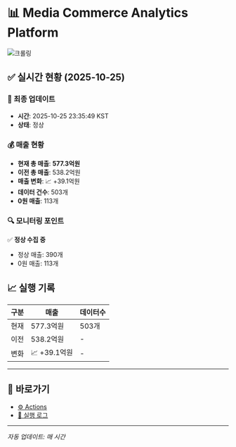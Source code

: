 # 📊 Media Commerce Analytics Platform

![크롤링](https://img.shields.io/badge/크롤링-정상-green)

## ✅ 실시간 현황 (2025-10-25)

### 📍 최종 업데이트
- **시간**: 2025-10-25 23:35:49 KST
- **상태**: 정상

### 💰 매출 현황
- **현재 총 매출**: **577.3억원**
- **이전 총 매출**: 538.2억원
- **매출 변화**: 📈 +39.1억원
- **데이터 건수**: 503개
- **0원 매출**: 113개

### 🔍 모니터링 포인트

✅ **정상 수집 중**
- 정상 매출: 390개
- 0원 매출: 113개


## 📈 실행 기록

| 구분 | 매출 | 데이터수 |
|------|------|----------|
| 현재 | 577.3억원 | 503개 |
| 이전 | 538.2억원 | - |
| 변화 | 📈 +39.1억원 | - |

---

## 🔗 바로가기

- [⚙️ Actions](../../actions)
- [📝 실행 로그](../../actions/workflows/daily_scraping.yml)

---

*자동 업데이트: 매 시간*
